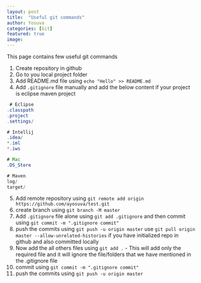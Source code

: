 ```yaml
---
layout: post
title:  "Useful git commands"
author: Yosuva
categories: [Git]
featured: true
image: 
---
```

This page contains few useful git commands

1. Create repository in github
2. Go to you local project folder
3. Add README.md file using ```echo "Hello" >> README.md```
4. Add ```.gitignore``` file manually and add the below content if your project is eclipse maven project
```java
 # Eclipse
.classpath
.project
.settings/

# Intellij
.idea/
*.iml
*.iws

# Mac
.DS_Store

# Maven
log/
target/
```
5. Add remote repository using ```git remote add origin https://github.com/ayosuva/test.git```
6. create branch using ```git branch -M master```
6. Add ```.gitignore``` file alone using ```git add .gitignore``` and then commit using ```git commit -m ".gitignore commit"```
7. push the commits using ```git push -u origin master``` 
   use ```git pull origin master --allow-unrelated-histories``` if you have initialized repo in github and also committed locally
8. Now add the all others files using ```git add .``` - This will add only the required file and it will ignore the file/folders that we have mentioned in the .gitignore file
9. commit using ```git commit -m ".gitignore commit"```
10. push the commits using ```git push -u origin master``` 

